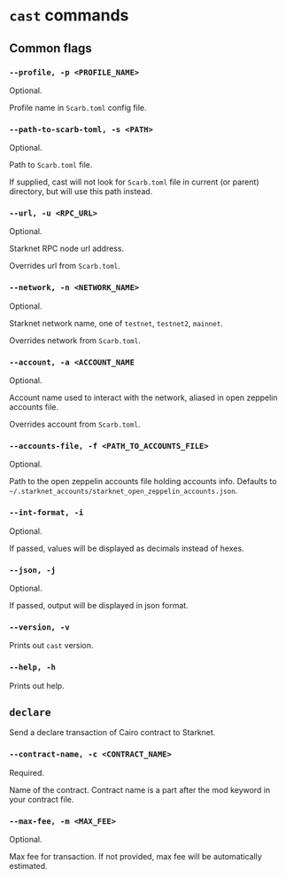 # `cast` commands

## Common flags

### `--profile, -p <PROFILE_NAME>`
Optional.

Profile name in `Scarb.toml` config file.

### `--path-to-scarb-toml, -s <PATH>`
Optional.

Path to `Scarb.toml` file.

If supplied, cast will not look for `Scarb.toml` file in current (or parent) directory, but will use this path instead.

### `--url, -u <RPC_URL>`
Optional.

Starknet RPC node url address.

Overrides url from `Scarb.toml`.

### `--network, -n <NETWORK_NAME>`
Optional.

Starknet network name, one of `testnet`, `testnet2`, `mainnet`.

Overrides network from `Scarb.toml`.

### `--account, -a <ACCOUNT_NAME`
Optional.

Account name used to interact with the network, aliased in open zeppelin accounts file.

Overrides account from `Scarb.toml`.

### `--accounts-file, -f <PATH_TO_ACCOUNTS_FILE>`
Optional.

Path to the open zeppelin accounts file holding accounts info. Defaults to `~/.starknet_accounts/starknet_open_zeppelin_accounts.json`.

### `--int-format, -i`
Optional.

If passed, values will be displayed as decimals instead of hexes.

### `--json, -j`
Optional.

If passed, output will be displayed in json format.

### `--version, -v`

Prints out `cast` version.

### `--help, -h`

Prints out help.


## `declare`
Send a declare transaction of Cairo contract to Starknet.

### `--contract-name, -c <CONTRACT_NAME>`
Required.

Name of the contract. Contract name is a part after the mod keyword in your contract file.

### `--max-fee, -m <MAX_FEE>`
Optional.

Max fee for transaction. If not provided, max fee will be automatically estimated.
